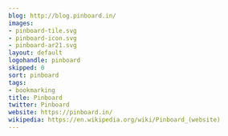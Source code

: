 ```yaml
---
blog: http://blog.pinboard.in/
images:
- pinboard-tile.svg
- pinboard-icon.svg
- pinboard-ar21.svg
layout: default
logohandle: pinboard
skipped: 0
sort: pinboard
tags:
- bookmarking
title: Pinboard
twitter: Pinboard
website: https://pinboard.in/
wikipedia: https://en.wikipedia.org/wiki/Pinboard_(website)
---
```

